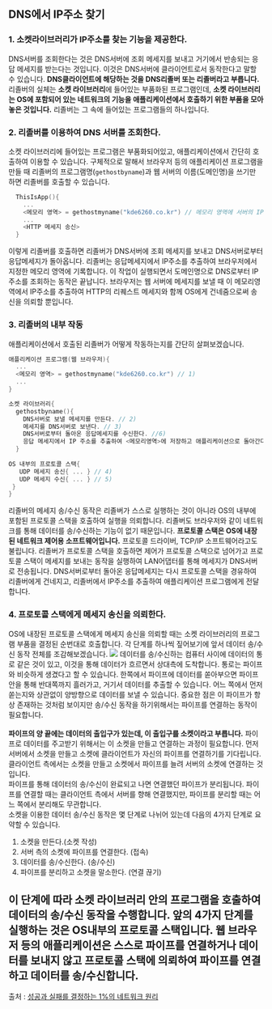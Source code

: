 ## DNS에서 IP주소 찾기

### 1. 소켓라이브러리가 IP주소를 찾는 기능을 제공한다.

DNS서버를 조회한다는 것은 DNS서버에 조회 메세지를 보내고 거기에서 반송되는 응답 메세지를 받는다는 것입니다.
이것은 DNS서버에 클라이언트로서 동작한다고 말할 수 있습니다.
**DNS클라이언트에 해당하는 것을 DNS리졸버 또는 리졸버라고 부릅니다.**
리졸버의 실체는 **소켓 라이브러리**에 들어있는 부품화된 프로그램인데,
**소켓 라이브러리는 OS에 포함되어 있는 네트워크의 기능을 애플리케이션에서 호출하기 위한 부품을 모아놓은 것입니다.**
리졸버는 그 속에 들어있는 프로그램들의 하나입니다.

### 2. 리졸버를 이용하여 DNS 서버를 조회한다.
소켓 라이브러리에 들어있는 프로그램은 부품화되어있고, 애플리케이션에서 간단히 호출하여 이용할 수 있습니다.
구체적으로 말해서 브라우저 등의 애플리케이션 프로그램을 만들 때 리졸버의 프로그램명(`gethostbyname`)과 웹 서버의 이름(도메인명)을
쓰기만 하면 리졸버를 호출할 수 있습니다. 
```c
  ThisIsApp(){
    ...
    <메모리 영역> = gethostmyname("kde6260.co.kr") // 메모리 영역에 서버의 IP주소가 기입됩니다. 
    ...
    <HTTP 메세지 송신>
  }
```

이렇게 리졸버를 호출하면 리졸버가 DNS서버에 조회 메세지를 보내고 DNS서버로부터 응답메세지가 돌아옵니다.
리졸버는 응답메세지에서 IP주소를 추출하여 브라우저에서 지정한 메모리 영역에 기록합니다.
이 작업이 실행되면서 도메인명으로 DNS로부터 IP주소를 조회하는 동작은 끝납니다.
브라우저는 웹 서버에 메세지를 보낼 때 이 메모리영역에서 IP주소를 추출하여 HTTP의 리퀘스트 메세지와 함께 
OS에게 건네줌으로써 송신을 의뢰할 뿐입니다.

### 3. 리졸버의 내부 작동
애플리케이션에서 호출된 리졸버가 어떻게 작동하는지를 간단히 살펴보겠습니다. 

```c
애플리케이션 프로그램(웹 브라우저){
  ...
  <메모리 영역> = gethostmyname("kde6260.co.kr") // 1)
  ...
}

소켓 라이브러리{
  gethostbyname(){
    DNS서버로 보낼 메세지를 만든다. // 2)
    메세지를 DNS서버로 보낸다. // 3)
    DNS서버로부터 돌아온 응답메세지를 수신한다. //6)
    응답 메세지에서 IP 주소를 추출하여 <메모리영역>에 저장하고 애플리케이션으로 돌아간다. // 7)
  }
  
OS 내부의 프로토콜 스택{
   UDP 메세지 송신{ ... } // 4)
   UDP 메세지 수신{ ... } // 5)
 }
}
```
리졸버의 메세지 송/수신 동작은 리졸버가 스스로 실행하는 것이 아니라 OS의 내부에 포함된 프로토콜 스택을 호출하여 실행을 의뢰합니다.
리졸버도 브라우저와 같이 네트워크를 통해 데이터를 송/수신하는 기능이 없기 때문입니다. 
**프로토콜 스택은 OS에 내장된 네트워크 제어용 소프트웨어입니다.** 프로토콜 드라이버, TCP/IP 소프트웨어라고도 불립니다.
리졸버가 프로토콜 스택을 호출하면 제어가 프로토콜 스택으로 넘어가고 프로토콜 스택이 메세지를 보내는 동작을 실행하여 LAN어댑터를 통해 
메세지가 DNS서버로 전송됩니다. DNS서버로부터 돌아온 응답메세지는 다시 프로토콜 스택을 경유하여 리졸버에게 건네지고, 리졸버에서
IP주소를 추출하여 애플리케이션 프로그램에게 전달합니다.

### 4. 프로토콜 스택에게 메세지 송신을 의뢰한다.
OS에 내장된 프로토콜 스택에게 메세지 송신을 의뢰할 때는 소켓 라이브러리의 프로그램 부품을 결정된 순번대로 호출합니다.
각 단계를 하나씩 짚어보기에 앞서 데이터 송/수신 동작 전체를 조감해보겠습니다.
![](https://s3.ap-northeast-2.amazonaws.com/kde6260/%ED%94%84%EB%A1%9C%ED%86%A0%EC%BD%9C%EC%8A%A4%ED%83%9D.jpg)
데이터를 송/수신하는 컴퓨터 사이에 데이터의 통로 같은 것이 있고, 이것을 통해 데이터가 흐르면서 상대측에 도착합니다.
통로는 파이프와 비슷하게 생겼다고 할 수 있습니다. 한쪽에서 파이프에 데이터를 쏟아부으면 파이프 안을 통해 반대쪽까지 흘러가고,
거기서 데이터를 추출할 수 있습니다. 어느 쪽에서 먼저 쏟는지와 상관없이 양방향으로 데이터를 보낼 수 있습니다.
중요한 점은 이 파이프가 항상 존재하는 것처럼 보이지만 송/수신 동작을 하기위해서는 파이프를 연결하는 동작이 필요합니다.
<br><br>
**파이프의 양 끝에는 데이터의 출입구가 있는데, 이 출입구를 소켓이라고 부릅니다.** 파이프로 데이터를 주고받기 위해서는 이 소켓을
만들고 연결하는 과정이 필요합니다. 먼저 서버에서 소켓을 만들고 소켓에 클라이언트가 자신의 파이프를 연결하기를 기다립니다.
클라이언트 측에서는 소켓을 만들고 소켓에서 파이프를 늘려 서버의 소켓에 연결하는 것입니다. <br>
파이프를 통해 데이터의 송/수신이 완료되고 나면 연결했던 파이프가 분리됩니다. 파이프를 연결할 때는 클라이언트 측에서 서버를 향해 연결했지만,
파이프를 분리할 때는 어느 쪽에서 분리해도 무관합니다. <br>
소켓을 이용한 데이터 송/수신 동작은 몇 단계로 나뉘어 있는데 다음의 4가지 단계로 요약할 수 있습니다.

1. 소켓을 만든다.(소켓 작성)
2. 서버 측의 소켓에 파이프를 연결한다. (접속)
3. 데이터를 송/수신한다. (송/수신)
4. 파이프를 분리하고 소켓을 말소한다. (연결 끊기)

이 단계에 따라 소켓 라이브러리 안의 프로그램을 호출하여 데이터의 송/수신 동작을 수행합니다. **앞의 4가지 단계를 실행하는 것은 OS내부의
프로토콜 스택입니다. 웹 브라우저 등의 애플리케이션은 스스로 파이프를 연결하거나 데이터를 보내지 않고 프로토콜 스택에 의뢰하여 파이프를 연결하고
데이터를 송/수신합니다.**  
----------------------------------------------------------------------------------------------------------
출처 : [성공과 실패를 결정하는 1%의 네트워크 원리](https://books.google.co.kr/books/about/1_%EC%9D%98_%EB%84%A4%ED%8A%B8%EC%9B%8C%ED%81%AC_%EC%9B%90%EB%A6%AC_2ND_EDITION.html?id=edmSPgAACAAJ&source=kp_cover&redir_esc=y)
